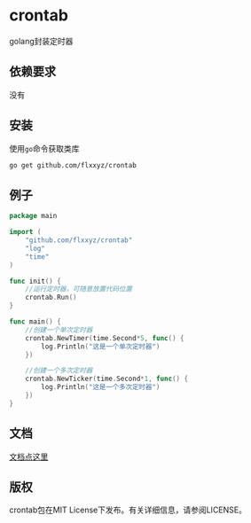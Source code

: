 # crontab
golang封装定时器

## 依赖要求
没有

## 安装
使用`go`命令获取类库

```bash
go get github.com/flxxyz/crontab
```

## 例子
```go
package main

import (
    "github.com/flxxyz/crontab"
    "log"
    "time"
)

func init() {
    //运行定时器，可随意放置代码位置
    crontab.Run()
}

func main() {
    //创建一个单次定时器
    crontab.NewTimer(time.Second*5, func() {
        log.Println("这是一个单次定时器")
    })

    //创建一个多次定时器
    crontab.NewTicker(time.Second*1, func() {
        log.Println("这是一个多次定时器")
    })
}
```

## 文档
[文档点这里](http://godoc.org/github.com/flxxyz/crontab)

## 版权
crontab包在MIT License下发布。有关详细信息，请参阅LICENSE。